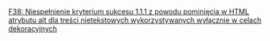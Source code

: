 [F38: Niespełnienie kryterium sukcesu 1.1.1 z powodu pominięcia w HTML atrybutu alt dla treści nietekstowych wykorzystywanych wyłącznie w celach dekoracyjnych](https://www.w3.org/TR/WCAG20-TECHS/F38.html)